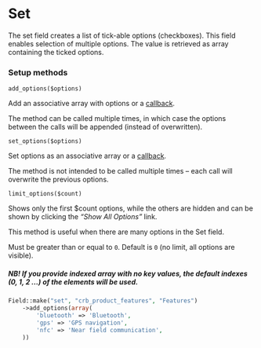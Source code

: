 # Set

The set field creates a list of tick-able options (checkboxes). This field enables selection of multiple options. The value is retrieved as array containing the ticked options.

### Setup methods

`add_options($options)`

Add an associative array with options or a [callback](http://php.net/manual/en/language.types.callable.php).

The method can be called multiple times, in which case the options between the calls will be appended (instead of overwritten).

`set_options($options)`

Set options as an associative array or a [callback](http://php.net/manual/en/language.types.callable.php).

The method is not intended to be called multiple times – each call will overwrite the previous options.

`limit_options($count)`

Shows only the first $count options, while the others are hidden and can be shown by clicking the *“Show All Options”* link.

This method is useful when there are many options in the Set field.

Must be greater than or equal to `0`. Default is `0` (no limit, all options are visible).

##### NB! If you provide indexed array with no key values, the default indexes (0, 1, 2 …) of the elements will be used.

```php
Field::make("set", "crb_product_features", "Features")
	->add_options(array(
		'bluetooth' => 'Bluetooth',
		'gps' => 'GPS navigation',
		'nfc' => 'Near field communication',
	))
```